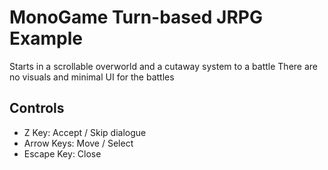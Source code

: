 # MonoGame Turn-based JRPG Example
Starts in a scrollable overworld and a cutaway system to a battle
There are no visuals and minimal UI for the battles

## Controls 
- Z Key:            Accept / Skip dialogue
- Arrow Keys:       Move / Select
- Escape Key:       Close